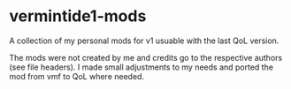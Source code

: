 # vermintide1-mods

A collection of my personal mods for v1 usuable with the last QoL version.

The mods were not created by me and credits go to the respective authors (see file headers).
I made small adjustments to my needs and ported the mod from vmf to QoL where needed.
